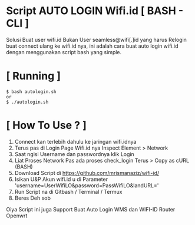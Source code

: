# Script AUTO LOGIN Wifi.id [ BASH - CLI ]

Solusi Buat user wifi.id Bukan User seamless@wifi[.]id yang harus Relogin buat connect ulang ke wifi.id nya, ini adalah cara buat auto login wifi.id dengan menggunakan script bash yang simple.
# [ Running ]
```
$ bash autologin.sh
or
$ ./autologin.sh
```
# [ How To Use ? ]
1. Connect kan terlebih dahulu ke jaringan wifi.idnya
2. Terus pas di Login Page Wifi.id nya  Inspect Element > Network 
3. Saat ngisi Username dan passwordnya klik Login 
3. Liat Proses Network Pas ada proses check_login Terus > Copy as cURL (BASH) 
4. Download Script di https://github.com/mrismanaziz/wifi-id/
5. Isikan U&P Akun wifi.id u di Parameter 'username=UserWifiLO&password=PassWifiLO&landURL='
6. Run Script na di Gitbash / Terminal / Termux 
7. Beres Deh sob

Oiya Script ini juga Support Buat Auto Login WMS dan WIFI-ID Router Openwrt
